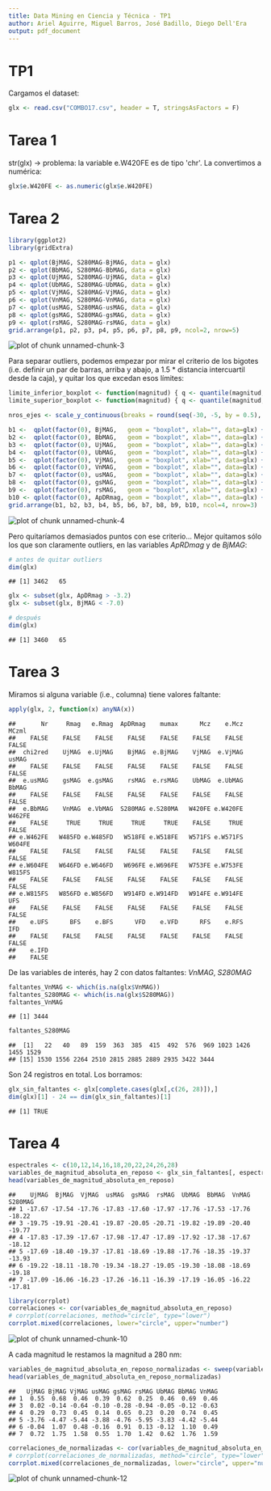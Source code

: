 ```yaml
---
title: Data Mining en Ciencia y Técnica - TP1
author: Ariel Aguirre, Miguel Barros, José Badillo, Diego Dell'Era
output: pdf_document
---
```


TP1
===

Cargamos el dataset:


```r
glx <- read.csv("COMBO17.csv", header = T, stringsAsFactors = F)
```

# Tarea 1

str(glx) -> problema: la variable e.W420FE es de tipo 'chr'. La convertimos a numérica:


```r
glx$e.W420FE <- as.numeric(glx$e.W420FE)
```

# Tarea 2


```r
library(ggplot2)
library(gridExtra)

p1 <- qplot(BjMAG, S280MAG-BjMAG, data = glx)
p2 <- qplot(BbMAG, S280MAG-BbMAG, data = glx)
p3 <- qplot(UjMAG, S280MAG-UjMAG, data = glx)
p4 <- qplot(UbMAG, S280MAG-UbMAG, data = glx)
p5 <- qplot(VjMAG, S280MAG-VjMAG, data = glx)
p6 <- qplot(VnMAG, S280MAG-VnMAG, data = glx)
p7 <- qplot(usMAG, S280MAG-usMAG, data = glx)
p8 <- qplot(gsMAG, S280MAG-gsMAG, data = glx)
p9 <- qplot(rsMAG, S280MAG-rsMAG, data = glx)
grid.arrange(p1, p2, p3, p4, p5, p6, p7, p8, p9, ncol=2, nrow=5)
```

![plot of chunk unnamed-chunk-3](figure/unnamed-chunk-3-1.png) 

Para separar outliers, podemos empezar por mirar el criterio de los bigotes (i.e. definir un par de barras, arriba y abajo, a 1.5 * distancia intercuartil desde la caja), y quitar los que excedan esos límites:


```r
limite_inferior_boxplot <- function(magnitud) { q <- quantile(magnitud, na.rm=TRUE); return (q[2] - (q[4] - q[2]) * 1.5) }
limite_superior_boxplot <- function(magnitud) { q <- quantile(magnitud, na.rm=TRUE); return (q[4] + (q[4] - q[2]) * 1.5) }

nros_ejes <- scale_y_continuous(breaks = round(seq(-30, -5, by = 0.5), 1))

b1 <-  qplot(factor(0), BjMAG,   geom = "boxplot", xlab="", data=glx) + geom_hline(yintercept=limite_inferior_boxplot(glx$BjMAG))   + geom_hline(yintercept=limite_superior_boxplot(glx$BjMAG)) + nros_ejes
b2 <-  qplot(factor(0), BbMAG,   geom = "boxplot", xlab="", data=glx) + geom_hline(yintercept=limite_inferior_boxplot(glx$BbMAG))   + geom_hline(yintercept=limite_superior_boxplot(glx$BbMAG)) + nros_ejes
b3 <-  qplot(factor(0), UjMAG,   geom = "boxplot", xlab="", data=glx) + geom_hline(yintercept=limite_inferior_boxplot(glx$UjMAG))   + geom_hline(yintercept=limite_superior_boxplot(glx$UjMAG)) + nros_ejes
b4 <-  qplot(factor(0), UbMAG,   geom = "boxplot", xlab="", data=glx) + geom_hline(yintercept=limite_inferior_boxplot(glx$UbMAG))   + geom_hline(yintercept=limite_superior_boxplot(glx$UbMAG)) + nros_ejes
b5 <-  qplot(factor(0), VjMAG,   geom = "boxplot", xlab="", data=glx) + geom_hline(yintercept=limite_inferior_boxplot(glx$VjMAG))   + geom_hline(yintercept=limite_superior_boxplot(glx$VjMAG)) + nros_ejes
b6 <-  qplot(factor(0), VnMAG,   geom = "boxplot", xlab="", data=glx) + geom_hline(yintercept=limite_inferior_boxplot(glx$VnMAG))   + geom_hline(yintercept=limite_superior_boxplot(glx$VnMAG)) + nros_ejes
b7 <-  qplot(factor(0), usMAG,   geom = "boxplot", xlab="", data=glx) + geom_hline(yintercept=limite_inferior_boxplot(glx$usMAG))   + geom_hline(yintercept=limite_superior_boxplot(glx$usMAG)) + nros_ejes
b8 <-  qplot(factor(0), gsMAG,   geom = "boxplot", xlab="", data=glx) + geom_hline(yintercept=limite_inferior_boxplot(glx$gsMAG))   + geom_hline(yintercept=limite_superior_boxplot(glx$gsMAG)) + nros_ejes
b9 <-  qplot(factor(0), rsMAG,   geom = "boxplot", xlab="", data=glx) + geom_hline(yintercept=limite_inferior_boxplot(glx$rsMAG))   + geom_hline(yintercept=limite_superior_boxplot(glx$rsMAG)) + nros_ejes
b10 <- qplot(factor(0), ApDRmag, geom = "boxplot", xlab="", data=glx) + geom_hline(yintercept=limite_inferior_boxplot(glx$ApDRmag)) + geom_hline(yintercept=limite_superior_boxplot(glx$ApDRmag)) + scale_y_continuous(breaks = round(seq(min(glx$ApDRmag), max(glx$ApDRmag), by = 0.5), 1))
grid.arrange(b1, b2, b3, b4, b5, b6, b7, b8, b9, b10, ncol=4, nrow=3)
```

![plot of chunk unnamed-chunk-4](figure/unnamed-chunk-4-1.png) 

Pero quitaríamos demasiados puntos con ese criterio... Mejor quitamos sólo los que son claramente outliers, en las variables *ApRDmag* y de *BjMAG*:


```r
# antes de quitar outliers
dim(glx)
```

```
## [1] 3462   65
```

```r
glx <- subset(glx, ApDRmag > -3.2)
glx <- subset(glx, BjMAG < -7.0)

# después
dim(glx)
```

```
## [1] 3460   65
```

# Tarea 3

Miramos si alguna variable (i.e., columna) tiene valores faltante:


```r
apply(glx, 2, function(x) anyNA(x))
```

```
##       Nr     Rmag   e.Rmag  ApDRmag    mumax      Mcz    e.Mcz    MCzml 
##    FALSE    FALSE    FALSE    FALSE    FALSE    FALSE    FALSE    FALSE 
##  chi2red    UjMAG  e.UjMAG    BjMAG  e.BjMAG    VjMAG  e.VjMAG    usMAG 
##    FALSE    FALSE    FALSE    FALSE    FALSE    FALSE    FALSE    FALSE 
##  e.usMAG    gsMAG  e.gsMAG    rsMAG  e.rsMAG    UbMAG  e.UbMAG    BbMAG 
##    FALSE    FALSE    FALSE    FALSE    FALSE    FALSE    FALSE    FALSE 
##  e.BbMAG    VnMAG  e.VbMAG  S280MAG e.S280MA   W420FE e.W420FE   W462FE 
##    FALSE     TRUE     TRUE     TRUE     TRUE    FALSE     TRUE    FALSE 
## e.W462FE   W485FD e.W485FD   W518FE e.W518FE   W571FS e.W571FS   W604FE 
##    FALSE    FALSE    FALSE    FALSE    FALSE    FALSE    FALSE    FALSE 
## e.W604FE   W646FD e.W646FD   W696FE e.W696FE   W753FE e.W753FE   W815FS 
##    FALSE    FALSE    FALSE    FALSE    FALSE    FALSE    FALSE    FALSE 
## e.W815FS   W856FD e.W856FD   W914FD e.W914FD   W914FE e.W914FE      UFS 
##    FALSE    FALSE    FALSE    FALSE    FALSE    FALSE    FALSE    FALSE 
##    e.UFS      BFS    e.BFS      VFD    e.VFD      RFS    e.RFS      IFD 
##    FALSE    FALSE    FALSE    FALSE    FALSE    FALSE    FALSE    FALSE 
##    e.IFD 
##    FALSE
```

De las variables de interés, hay 2 con datos faltantes: *VnMAG*, *S280MAG*


```r
faltantes_VnMAG <- which(is.na(glx$VnMAG))
faltantes_S280MAG <- which(is.na(glx$S280MAG))
faltantes_VnMAG
```

```
## [1] 3444
```

```r
faltantes_S280MAG
```

```
##  [1]   22   40   89  159  363  385  415  492  576  969 1023 1426 1455 1529
## [15] 1530 1556 2264 2510 2815 2885 2889 2935 3422 3444
```

Son 24 registros en total. Los borramos:


```r
glx_sin_faltantes <- glx[complete.cases(glx[,c(26, 28)]),]
dim(glx)[1] - 24 == dim(glx_sin_faltantes)[1]
```

```
## [1] TRUE
```

# Tarea 4


```r
espectrales <- c(10,12,14,16,18,20,22,24,26,28)
variables_de_magnitud_absoluta_en_reposo <- glx_sin_faltantes[, espectrales]
head(variables_de_magnitud_absoluta_en_reposo)
```

```
##    UjMAG  BjMAG  VjMAG  usMAG  gsMAG  rsMAG  UbMAG  BbMAG  VnMAG S280MAG
## 1 -17.67 -17.54 -17.76 -17.83 -17.60 -17.97 -17.76 -17.53 -17.76  -18.22
## 3 -19.75 -19.91 -20.41 -19.87 -20.05 -20.71 -19.82 -19.89 -20.40  -19.77
## 4 -17.83 -17.39 -17.67 -17.98 -17.47 -17.89 -17.92 -17.38 -17.67  -18.12
## 5 -17.69 -18.40 -19.37 -17.81 -18.69 -19.88 -17.76 -18.35 -19.37  -13.93
## 6 -19.22 -18.11 -18.70 -19.34 -18.27 -19.05 -19.30 -18.08 -18.69  -19.18
## 7 -17.09 -16.06 -16.23 -17.26 -16.11 -16.39 -17.19 -16.05 -16.22  -17.81
```


```r
library(corrplot)
correlaciones <- cor(variables_de_magnitud_absoluta_en_reposo)
# corrplot(correlaciones, method="circle", type="lower")
corrplot.mixed(correlaciones, lower="circle", upper="number")
```

![plot of chunk unnamed-chunk-10](figure/unnamed-chunk-10-1.png) 

A cada magnitud le restamos la magnitud a 280 nm:


```r
variables_de_magnitud_absoluta_en_reposo_normalizadas <- sweep(variables_de_magnitud_absoluta_en_reposo[,1:9], 1, variables_de_magnitud_absoluta_en_reposo$S280MAG, `-`)
head(variables_de_magnitud_absoluta_en_reposo_normalizadas)
```

```
##   UjMAG BjMAG VjMAG usMAG gsMAG rsMAG UbMAG BbMAG VnMAG
## 1  0.55  0.68  0.46  0.39  0.62  0.25  0.46  0.69  0.46
## 3  0.02 -0.14 -0.64 -0.10 -0.28 -0.94 -0.05 -0.12 -0.63
## 4  0.29  0.73  0.45  0.14  0.65  0.23  0.20  0.74  0.45
## 5 -3.76 -4.47 -5.44 -3.88 -4.76 -5.95 -3.83 -4.42 -5.44
## 6 -0.04  1.07  0.48 -0.16  0.91  0.13 -0.12  1.10  0.49
## 7  0.72  1.75  1.58  0.55  1.70  1.42  0.62  1.76  1.59
```


```r
correlaciones_de_normalizadas <- cor(variables_de_magnitud_absoluta_en_reposo_normalizadas)
# corrplot(correlaciones_de_normalizadas, method="circle", type="lower")
corrplot.mixed(correlaciones_de_normalizadas, lower="circle", upper="number")
```

![plot of chunk unnamed-chunk-12](figure/unnamed-chunk-12-1.png) 

